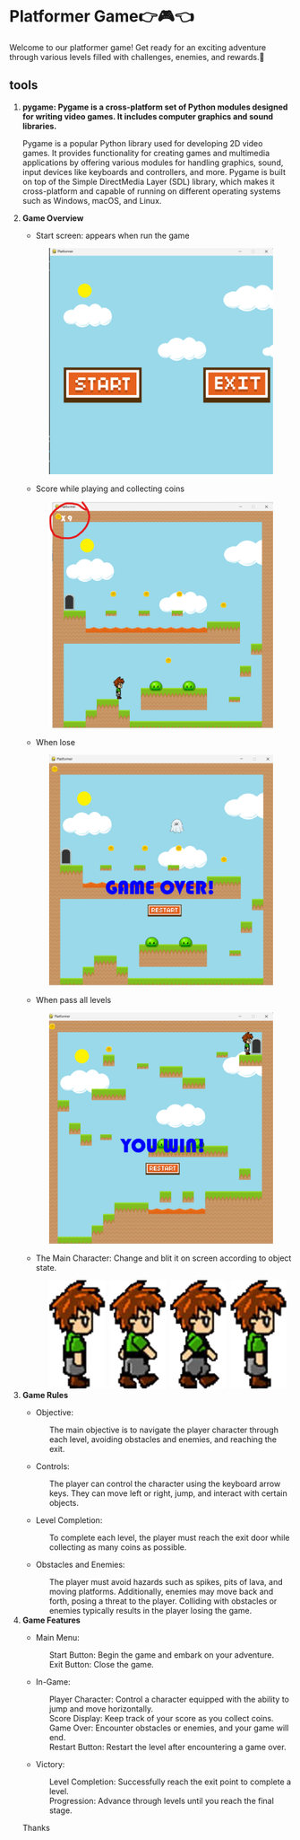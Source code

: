 <h1>Platformer Game👉🎮👈</h1>
<p>Welcome to our platformer game! Get ready for an exciting adventure through various levels filled with challenges, enemies, and rewards.🧩</p>

<h2>tools</h2>
<ol>
  <li><strong>pygame: Pygame is a cross-platform set of Python modules designed for writing video games. It includes computer graphics and sound libraries.</strong></li>
    <p>Pygame  is a popular Python library used for developing 2D video games. It provides functionality for creating games and multimedia applications by offering various modules for handling graphics, sound, input devices like keyboards and controllers, and more. Pygame is built on top of the Simple DirectMedia Layer (SDL) library, which makes it cross-platform and capable of running on different operating systems such as Windows, macOS, and Linux.</p>
  <li><strong>Game Overview</strong></li>
    <ul>
      <li>
        <p>Start screen: appears when run the game</p>
        <ul>
          <img src="Images/Main Menu.png" alt="Main Menu" width="400
        </ul>
      </li>
    </ul>
    <ul>
      <li>
        <p>gameplay</p>
          <ul>
            <img src="Images/start screen.png" alt="game during playing (UI)" width="400">
          </ul>
      </li>
    </ul>
    <ul>
      <li>
        <p>Score while playing and collecting coins</p>
        <ul>
          <img src="Images/score across levels.png" alt="game during playing (UI)" width="400">
        </ul>
      </li>
    </ul>
    <ul>
      <li>
        <p>When lose</p>
        <ul>
          <img src="Images/game over.png" alt="game dwhen player lose" width="400">
        </ul>
      </li>
    </ul>    
    <ul>
      <li>
        <p>When pass all levels</p>
        <ul>
          <img src="Images/pass all levels.png" alt="game when player win" width="400">
        </ul>
      </li>
    </ul>
    <ul>
      <li>
        <p>The Main Character: Change and blit it on screen according to object state.</p>
        <ul>
          <img src="img/guy1.png" alt="the main character" width="100">
          <img src="" alt="" width="100">
          <img src="img/guy2.png" alt="the main character" width="100">
          <img src="" alt="" width="100">
          <img src="img/guy4.png" alt="the main character" width="100">
          <img src="" alt="" width="100">
          <img src="img/guy3.png" alt="the main character" width="100">
        </ul>
      </li>
    </ul>
  
  <li><strong>Game Rules</strong></li>
  <ul>
    <li>
      <p>Objective:</p>
      <ul>The main objective is to navigate the player character through each level, avoiding obstacles and enemies, and reaching the exit.</ul>
    </li>
    <li>
    <p>Controls:</p>
      <ul>The player can control the character using the keyboard arrow keys. They can move left or right, jump, and interact with certain objects.</ul>
    </li>
    <li>
    <p>Level Completion:</p>
      <ul>To complete each level, the player must reach the exit door while collecting as many coins as possible.</ul>
    </li>
    <li>
    <p>Obstacles and Enemies:</p>
      <ul>The player must avoid hazards such as spikes, pits of lava, and moving platforms. Additionally, enemies may move back and forth, posing a threat to the player. Colliding with obstacles or enemies typically results in the player losing the game.</ul>
    </li>
  </ul>
  
  <li><strong>Game Features</strong> </li>
  <ul>
    <li>
      <p>Main Menu:</p>
      <ul>Start Button: Begin the game and embark on your adventure.</ul>
      <ul>Exit Button: Close the game.</ul>
    </li>
    <li>
    <p>In-Game:</p>
      <ul>Player Character: Control a character equipped with the ability to jump and move horizontally.</ul>
      <ul>Score Display: Keep track of your score as you collect coins.</ul>
      <ul>Game Over: Encounter obstacles or enemies, and your game will end.</ul>
      <ul>Restart Button: Restart the level after encountering a game over.</ul>
    </li>
    <li>
    <p>Victory:</p>
      <ul>Level Completion: Successfully reach the exit point to complete a level.</ul>
      <ul>Progression: Advance through levels until you reach the final stage.</ul>
    </li>
  </ul>
  
<p><stong>Thanks</stong></p>
